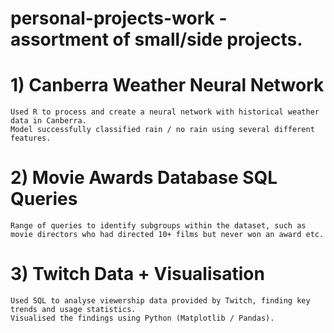 #  personal-projects-work - assortment of small/side projects.

# 1) Canberra Weather Neural Network
    Used R to process and create a neural network with historical weather data in Canberra.
    Model successfully classified rain / no rain using several different features.

#  2) Movie Awards Database SQL Queries
    Range of queries to identify subgroups within the dataset, such as movie directors who had directed 10+ films but never won an award etc.

# 3) Twitch Data + Visualisation 
    Used SQL to analyse viewership data provided by Twitch, finding key trends and usage statistics.
    Visualised the findings using Python (Matplotlib / Pandas).
